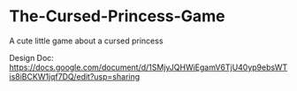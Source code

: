 # The-Cursed-Princess-Game
A cute little game about a cursed princess

Design Doc: https://docs.google.com/document/d/1SMjyJQHWiEgamV6TjU40yp9ebsWTis8iBCKW1jqf7DQ/edit?usp=sharing
